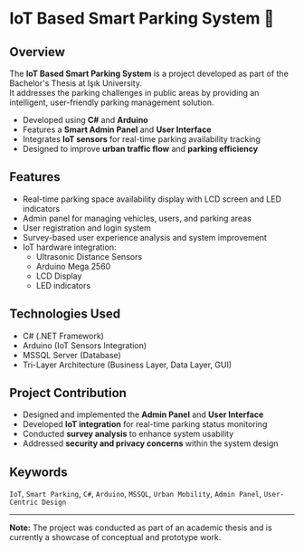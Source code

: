 # IoT Based Smart Parking System 🚗

## Overview

The **IoT Based Smart Parking System** is a project developed as part of the Bachelor's Thesis at Işık University.  
It addresses the parking challenges in public areas by providing an intelligent, user-friendly parking management solution.

- Developed using **C#** and **Arduino**
- Features a **Smart Admin Panel** and **User Interface**
- Integrates **IoT sensors** for real-time parking availability tracking
- Designed to improve **urban traffic flow** and **parking efficiency**

## Features

- Real-time parking space availability display with LCD screen and LED indicators
- Admin panel for managing vehicles, users, and parking areas
- User registration and login system
- Survey-based user experience analysis and system improvement
- IoT hardware integration:
  - Ultrasonic Distance Sensors
  - Arduino Mega 2560
  - LCD Display
  - LED indicators

## Technologies Used

- C# (.NET Framework)
- Arduino (IoT Sensors Integration)
- MSSQL Server (Database)
- Tri-Layer Architecture (Business Layer, Data Layer, GUI)

## Project Contribution

- Designed and implemented the **Admin Panel** and **User Interface**
- Developed **IoT integration** for real-time parking status monitoring
- Conducted **survey analysis** to enhance system usability
- Addressed **security and privacy concerns** within the system design

## Keywords

`IoT`, `Smart Parking`, `C#`, `Arduino`, `MSSQL`, `Urban Mobility`, `Admin Panel`, `User-Centric Design`

---

**Note:** The project was conducted as part of an academic thesis and is currently a showcase of conceptual and prototype work.
